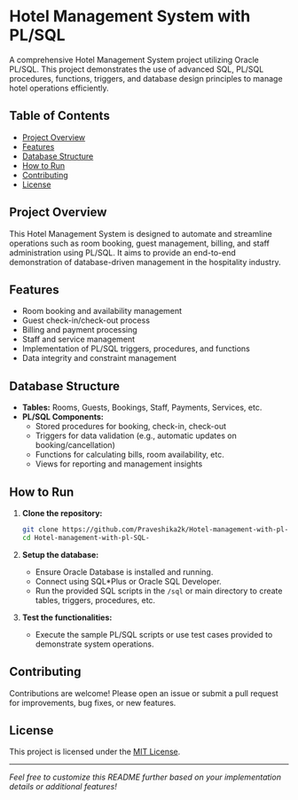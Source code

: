 # Hotel Management System with PL/SQL

A comprehensive Hotel Management System project utilizing Oracle PL/SQL. This project demonstrates the use of advanced SQL, PL/SQL procedures, functions, triggers, and database design principles to manage hotel operations efficiently.

## Table of Contents

- [Project Overview](#project-overview)
- [Features](#features)
- [Database Structure](#database-structure)
- [How to Run](#how-to-run)
- [Contributing](#contributing)
- [License](#license)

## Project Overview

This Hotel Management System is designed to automate and streamline operations such as room booking, guest management, billing, and staff administration using PL/SQL. It aims to provide an end-to-end demonstration of database-driven management in the hospitality industry.

## Features

- Room booking and availability management
- Guest check-in/check-out process
- Billing and payment processing
- Staff and service management
- Implementation of PL/SQL triggers, procedures, and functions
- Data integrity and constraint management

## Database Structure

- **Tables:** Rooms, Guests, Bookings, Staff, Payments, Services, etc.
- **PL/SQL Components:** 
  - Stored procedures for booking, check-in, check-out
  - Triggers for data validation (e.g., automatic updates on booking/cancellation)
  - Functions for calculating bills, room availability, etc.
  - Views for reporting and management insights

## How to Run

1. **Clone the repository:**
    ```bash
    git clone https://github.com/Praveshika2k/Hotel-management-with-pl-SQL-.git
    cd Hotel-management-with-pl-SQL-
    ```

2. **Setup the database:**
    - Ensure Oracle Database is installed and running.
    - Connect using SQL*Plus or Oracle SQL Developer.
    - Run the provided SQL scripts in the `/sql` or main directory to create tables, triggers, procedures, etc.

3. **Test the functionalities:**
    - Execute the sample PL/SQL scripts or use test cases provided to demonstrate system operations.

## Contributing

Contributions are welcome! Please open an issue or submit a pull request for improvements, bug fixes, or new features.

## License

This project is licensed under the [MIT License](LICENSE).

---

*Feel free to customize this README further based on your implementation details or additional features!*

